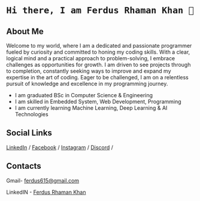 # ```Hi there, I am Ferdus Rhaman Khan 👋```

## About Me

Welcome to my world, where I am a dedicated and passionate programmer fueled by curiosity and committed to honing my coding skills. With a clear, logical mind and a practical approach to problem-solving, I embrace challenges as opportunities for growth. I am driven to see projects through to completion, constantly seeking ways to improve and expand my expertise in the art of coding. Eager to be challenged, I am on a relentless pursuit of knowledge and excellence in my programming journey.

* I am graduated BSc in Computer Science & Engineering
* I am skilled in Embedded System, Web Development, Programming
* I am currently learning Machine Learning, Deep Learning & AI Technologies

## Social Links
[LinkedIn](https://www.linkedin.com/in/ferdus-khan-80b1b3146/) / [Facebook](https://www.facebook.com/ferdus.rhaman.581/) / [Instagram](https://www.instagram.com/ferdus615/) / [Discord](https://discord.com/channels/@me) /

## Contacts
Gmail- ferdus615@gmail.com

LinkedIN - [Ferdus Rhaman Khan](https://www.linkedin.com/in/ferdus-khan-80b1b3146/)

